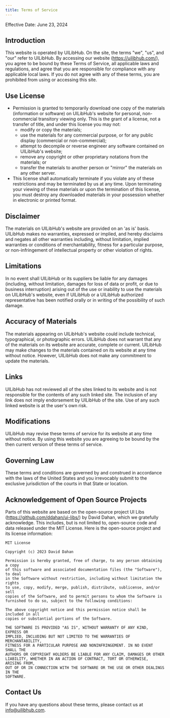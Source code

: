 ```yaml
---
title: Terms of Service
---
```

Effective Date: June 23, 2024

## Introduction
This website is operated by UILibHub. On the site, the terms "we", "us", and "our" refer to UILibHub. By accessing our website (https://uilibhub.com/), you agree to be bound by these Terms of Service, all applicable laws and regulations, and agree that you are responsible for compliance with any applicable local laws. If you do not agree with any of these terms, you are prohibited from using or accessing this site.

## Use License
- Permission is granted to temporarily download one copy of the materials (information or software) on UILibHub's website for personal, non-commercial transitory viewing only. This is the grant of a license, not a transfer of title, and under this license you may not:
  - modify or copy the materials;
  - use the materials for any commercial purpose, or for any public display (commercial or non-commercial);
  - attempt to decompile or reverse engineer any software contained on UILibHub's website;
  - remove any copyright or other proprietary notations from the materials; or
  - transfer the materials to another person or "mirror" the materials on any other server.
- This license shall automatically terminate if you violate any of these restrictions and may be terminated by us at any time. Upon terminating your viewing of these materials or upon the termination of this license, you must destroy any downloaded materials in your possession whether in electronic or printed format.

## Disclaimer
The materials on UILibHub's website are provided on an 'as is' basis. UILibHub makes no warranties, expressed or implied, and hereby disclaims and negates all other warranties including, without limitation, implied warranties or conditions of merchantability, fitness for a particular purpose, or non-infringement of intellectual property or other violation of rights.

## Limitations
In no event shall UILibHub or its suppliers be liable for any damages (including, without limitation, damages for loss of data or profit, or due to business interruption) arising out of the use or inability to use the materials on UILibHub's website, even if UILibHub or a UILibHub authorized representative has been notified orally or in writing of the possibility of such damage.

## Accuracy of Materials
The materials appearing on UILibHub's website could include technical, typographical, or photographic errors. UILibHub does not warrant that any of the materials on its website are accurate, complete or current. UILibHub may make changes to the materials contained on its website at any time without notice. However, UILibHub does not make any commitment to update the materials.

## Links
UILibHub has not reviewed all of the sites linked to its website and is not responsible for the contents of any such linked site. The inclusion of any link does not imply endorsement by UILibHub of the site. Use of any such linked website is at the user's own risk.

## Modifications
UILibHub may revise these terms of service for its website at any time without notice. By using this website you are agreeing to be bound by the then current version of these terms of service.

## Governing Law
These terms and conditions are governed by and construed in accordance with the laws of the United States and you irrevocably submit to the exclusive jurisdiction of the courts in that State or location.

## Acknowledgement of Open Source Projects
Parts of this website are based on the open-source project UI Libs (https://github.com/ddahan/ui-libs/) by David Dahan, which we gratefully acknowledge. This includes, but is not limited to, open-source code and data released under the MIT License. Here is the open-source project and its license information:

```
MIT License

Copyright (c) 2023 David Dahan

Permission is hereby granted, free of charge, to any person obtaining a copy
of this software and associated documentation files (the "Software"), to deal
in the Software without restriction, including without limitation the rights
to use, copy, modify, merge, publish, distribute, sublicense, and/or sell
copies of the Software, and to permit persons to whom the Software is
furnished to do so, subject to the following conditions:

The above copyright notice and this permission notice shall be included in all
copies or substantial portions of the Software.

THE SOFTWARE IS PROVIDED "AS IS", WITHOUT WARRANTY OF ANY KIND, EXPRESS OR
IMPLIED, INCLUDING BUT NOT LIMITED TO THE WARRANTIES OF MERCHANTABILITY,
FITNESS FOR A PARTICULAR PURPOSE AND NONINFRINGEMENT. IN NO EVENT SHALL THE
AUTHORS OR COPYRIGHT HOLDERS BE LIABLE FOR ANY CLAIM, DAMAGES OR OTHER
LIABILITY, WHETHER IN AN ACTION OF CONTRACT, TORT OR OTHERWISE, ARISING FROM,
OUT OF OR IN CONNECTION WITH THE SOFTWARE OR THE USE OR OTHER DEALINGS IN THE
SOFTWARE.
```

## Contact Us
If you have any questions about these terms, please contact us at info@uilibhub.com.